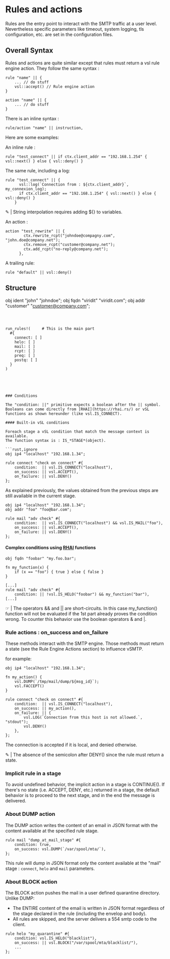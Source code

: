 # Rules and actions

Rules are the entry point to interact with the SMTP traffic at a user level.
Nevertheless specific parameters like timeout, system logging, tls configuration, etc. are set in the configuration files.

## Overall Syntax

Rules and actions are quite similar except that rules must return a vsl rule engine action.
They follow the same syntax :

```rust,ignore
rule "name" || {
    ... // do stuff
    vsl::accept() // Rule engine action
}
```

```rust,ignore
action "name" || {
    ... // do stuff
}
```

There is an inline syntax :

```rust,ignore
rule/action "name" || instruction,
```

Here are some examples:


An inline rule :

```rust,ignore
rule "test_connect" || if ctx.client_addr == "192.168.1.254" { vsl::next() } else { vsl::deny() }
```

The same rule, including a log:

```rust,ignore
rule "test_connect" || {
      vsl::log(`Connection from : ${ctx.client_addr}`, my_connexion_log);
      if ctx.client_addr == "192.168.1.254" { vsl::next() } else { vsl::deny() }
    }
```

&#9998; | String interpolation requires adding ${} to variables.

An action :

```rust,ignore
action "test_rewrite" || {
        ctx.rewrite_rcpt("johndoe@compagny.com", "john.doe@company.net");
        ctx.remove_rcpt("customer@company.net");
        ctx.add_rcpt("no-reply@company.net");
      },
```

A trailing rule:

```rust,ignore
rule "default" || vsl::deny() 
```


## Structure


obj ident "john" "johndoe";
obj fqdn "viridit" "viridit.com";
obj addr "customer" "customer@company.com";

```rust,ignore



run_rules!(     # This is the main part
  #{
    connect: [ ]
    helo: [ ]
    mail: [ ]
    rcpt: [ ]
    preq: [ ]
    postq: [ ]
  }
)





### Conditions

The "condition: ||" primitive expects a boolean after the || symbol.
Booleans can come directly from [RHAI](https://rhai.rs/) or vSL functions as shown hereunder (like vsl.IS_CONNECT).

#### Built-in vSL conditions

Foreach stage a vSL condition that match the message context is available.
The function syntax is : IS_*STAGE*(object).

```rust,ignore
obj ip4 "localhost" "192.168.1.34";

rule connect "check on connect" #{
    condition:  || vsl.IS_CONNECT("localhost"),
    on_success: || vsl.ACCEPT(),
    on_failure: || vsl.DENY()
};
```

As explained previously, the values obtained from the previous steps are still available in the current stage.

```rust,ignore
obj ip4 "localhost" "192.168.1.34";
obj addr "foo" "foo@bar.com";

rule mail "adv check" #{
    condition:  || vsl.IS_CONNECT("localhost") && vsl.IS_MAIL("foo"),
    on_success: || vsl.ACCEPT(),
    on_failure: || vsl.DENY()
};
```

#### Complex conditions using [RHAI](https://rhai.rs/) functions

```rust,ignore
obj fqdn "foobar" "my.foo.bar";

fn my_function(x) {
    if (x == "foo") { true } else { false }
}

[...]
rule mail "adv check" #{
    condition: || !vsl.IS_HELO("foobar") && my_function("bar"),
[...]
```

&#9758; | The operators && and || are short-circuits. In this case my_function() function will not be evaluated if the 1st part already proves the condition wrong. To counter this behavior use the boolean operators & and |.

### Rule actions : on_success and on_failure

These methods interact with the SMTP engine.
Those methods must return a state (see the Rule Engine Actions section) to influence vSMTP.

for example:

```rust,ignore
obj ip4 "localhost" "192.168.1.34";

fn my_action() {
    vsl.DUMP(`/tmp/mail/dump/${msg_id}`);
    vsl.FACCEPT()
}

rule connect "check on connect" #{
    condition:  || vsl.IS_CONNECT("localhost"),
    on_success: || my_action(),
    on_failure: || {
        vsl.LOG(`Connection from this host is not allowed.`, "stdout");
        vsl.DENY()
    },
};
```

The connection is accepted if it is local, and denied otherwise.

&#9998; | The absence of the semicolon after DENY() since the rule must return a state.

### Implicit rule in a stage

To avoid undefined behavior, the implicit action in a stage is CONTINUE(). If there's no state (i.e.  ACCEPT, DENY, etc.) returned in a stage, the default behavior is to proceed to the next stage, and in the end the message is delivered.

### About DUMP action

The DUMP action writes the content of an email in JSON format with the content available at the specified rule stage.

```rust,ignore
rule mail "dump_at_mail_stage" #{
    condition: true,
    on_success: vsl.DUMP(`/var/spool/mta/`),
};
```

This rule will dump in JSON format only the content available at the "mail" stage : `connect`, `helo` and `mail` parameters.

### About BLOCK action

The BLOCK action pushes the mail in a user defined quarantine directory.
Unlike DUMP:

- The ENTIRE content of the email is written in JSON format regardless of the stage declared in the rule (including the envelop and body).
- All rules are skipped, and the server delivers a 554 smtp code to the client.

```rust,ignore
rule helo "my_quarantine" #{
    condition: vsl.IS_HELO("blacklist"),
    on_success: || vsl.BLOCK("/var/spool/mta/blacklist/"),
    ...
};
```
